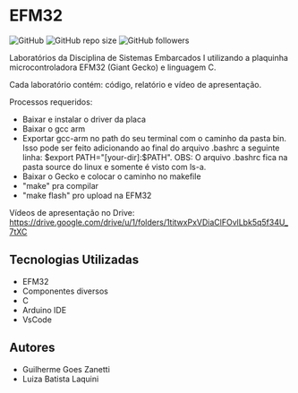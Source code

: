 # EFM32
![GitHub](https://img.shields.io/github/license/luizalaquini/EFM32)
![GitHub repo size](https://img.shields.io/github/repo-size/luizalaquini/EFM32)
![GitHub followers](https://img.shields.io/github/followers/luizalaquini?label=Follow&style=social)

Laboratórios da Disciplina de Sistemas Embarcados I utilizando a plaquinha microcontroladora EFM32 (Giant Gecko) e linguagem C.

Cada laboratório contém: código, relatório e vídeo de apresentação.

Processos requeridos:
- Baixar e instalar o driver da placa
- Baixar o gcc arm
- Exportar gcc-arm no path do seu terminal com o caminho da pasta bin. Isso pode ser feito adicionando ao final do arquivo .bashrc a seguinte linha: $export PATH="[your-dir]:$PATH". OBS: O arquivo .bashrc fica na pasta source do linux e somente é visto com ls-a.
- Baixar o Gecko e colocar o caminho no makefile 
- "make" pra compilar
- "make flash" pro upload na EFM32

Vídeos de apresentação no Drive:
https://drive.google.com/drive/u/1/folders/1titwxPxVDiaClFOvlLbk5q5f34U_7tXC

## Tecnologias Utilizadas
- EFM32
- Componentes diversos
- C
- Arduino IDE
- VsCode

## Autores
- Guilherme Goes Zanetti
- Luiza Batista Laquini
